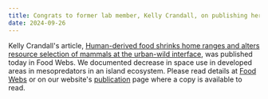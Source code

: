 ```yaml
---
title: Congrats to former lab member, Kelly Crandall, on publishing her thesis research in [Food Webs](https://www.sciencedirect.com/science/article/abs/pii/S2352249624000296?via%3Dihub)! Human-derived food shrinks home ranges at the urban-wild interface. 
date: 2024-09-26
---
```


Kelly Crandall's article, [Human-derived food shrinks home ranges and alters resource selection of mammals at the urban-wild interface](https://www.sciencedirect.com/science/article/abs/pii/S2352249624000296?via%3Dihub), was published today in Food Webs. We documented decrease in space use in developed areas in mesopredators in an island ecosystem. Please read details at [Food Webs](https://www.sciencedirect.com/science/article/abs/pii/S2352249624000296?via%3Dihub) or on our website's [publication](https://peaselab.com/publication/) page where a copy is available to read. 


